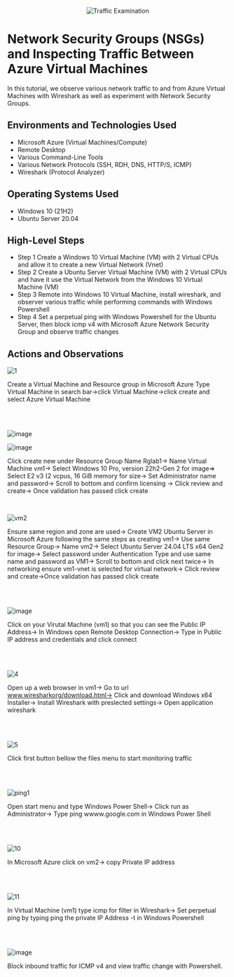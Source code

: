 <p align="center">
<img src="https://i.imgur.com/Ua7udoS.png" alt="Traffic Examination"/>
</p>

<h1>Network Security Groups (NSGs) and Inspecting Traffic Between Azure Virtual Machines</h1>
In this tutorial, we observe various network traffic to and from Azure Virtual Machines with Wireshark as well as experiment with Network Security Groups. <br />




<h2>Environments and Technologies Used</h2>

- Microsoft Azure (Virtual Machines/Compute)
- Remote Desktop
- Various Command-Line Tools
- Various Network Protocols (SSH, RDH, DNS, HTTP/S, ICMP)
- Wireshark (Protocol Analyzer)

<h2>Operating Systems Used </h2>

- Windows 10 (21H2)
- Ubuntu Server 20.04

<h2>High-Level Steps</h2>

- Step 1 Create a Windows 10 Virtual Machine (VM) with 2 Virtual CPUs and allow it to create a new Virtual Network (Vnet)
- Step 2 Create a Ubuntu Server Virtual Machine (VM) with 2 Virtual CPUs and have it use the Virtual Network from the Windows 10 Virtual Machine (VM) 
- Step 3 Remote into Windows 10 Virtual Machine, install wireshark, and observer various traffic while performing commands with Windows Powershell
- Step 4 Set a perpetual ping with Windows Powershell for the Ubuntu Server, then block icmp v4 with Microsoft Azure Network Security Group and observe traffic changes 

<h2>Actions and Observations</h2>

![1](https://github.com/user-attachments/assets/440b44ba-85a4-4d30-9dd7-5dbb9d90a5b4)

Create a Virtual Machine and Resource group in Microsoft Azure
Type Virtual Machine in search bar->click Virtual Machine->click create and select Azure Virtual Machine

<br />
<br />


![image](https://github.com/user-attachments/assets/883aacc6-cb48-4e8c-9d74-02dc1e30695d)



![image](https://github.com/user-attachments/assets/198a231c-66ca-49b5-a303-7fa525feaf8a)

<p>
Click create new under Resource Group Name Rglab1-> Name Virtual Machine vm1-> Select  Windows 10 Pro, version 22h2-Gen 2 for image=> Select E2 v3 (2 vcpus, 16 GiB memory for size-> Set Administrator name and password-> Scroll to bottom and confirm licensing -> Click review and create-> Once validation has passed click create
</p>
<br />

![vm2](https://github.com/user-attachments/assets/2d32d0c3-21be-4ad8-a26d-68bc2e016fc0)

<p>
Ensure same region and zone are used-> Create VM2 Ubuntu Server in Microsoft Azure following the same steps as creating vm1-> Use same Resource Group-> Name vm2-> Select Ubuntu Server 24.04 LTS x64 Gen2 for image-> Select password under Authentication Type and use same name and password as VM1-> Scroll to bottom and click next twice-> In networking ensure vm1-vnet is selected for virtual network-> Click review and create->Once validation has passed click create 
</p>
<br />
<br />


![image](https://github.com/user-attachments/assets/c5f3df4e-ab14-4ee2-8df3-96279bd22783)

Click on your Virutal Machine (vm1) so that you can see the Public IP Address-> In Windows open Remote Desktop Connection-> Type in Public IP address and credentials and click connect

<br />
<br />

![4](https://github.com/user-attachments/assets/22c95e6f-571f-4375-be85-f8343a2f44fb)

Open up a web browser in vm1-> Go to url www.wiresharkorg/download.html-> Click and download Windows x64 Installer-> Install Wireshark with preslected settings-> Open application wireshark

<br />
<br />

![5](https://github.com/user-attachments/assets/ebc41baf-4817-4886-a6b6-6214bdbc3b83)

Click first button bellow the files menu to start monitoring traffic


<br >
<br />

![ping1](https://github.com/user-attachments/assets/105b3899-00cc-4733-8727-1b42bfafb42d)


<p>
Open start menu and type Windows Power Shell-> Click run as Administrator-> Type ping wwww.google.com in Windows Power Shell
</p>
<br />
<br />

![10](https://github.com/user-attachments/assets/0aea474e-1954-4965-a641-a4063287eefa)

In Microsoft Azure click on vm2-> copy Private IP address

<br />
<br />


![11](https://github.com/user-attachments/assets/8ffd965a-f4ac-4754-82f7-ecff99b4004b)

In Virtual Machine (vm1) type icmp for filter in Wireshark-> Set perpetual ping by typing ping the private IP Address -t in Windows Powershell

<br />
<br />


![image](https://github.com/user-attachments/assets/ff6dadc6-2376-4ce5-ab4e-c91d66380c32)

<p>
Block inbound traffic for ICMP v4 and view traffic change with Powershell. 
</p>
<br />
